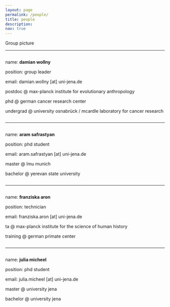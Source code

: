 ```yaml
---
layout: page
permalink: /people/
title: people
description:
nav: true
---
```


<div class="row">
    <div class="col-sm mt-3 mt-md-0">
        <img class="img-fluid rounded z-depth-1" src="{{ '/assets/img/group_pic.jpg' | relative_url }}" alt="" title=""/>
    </div>
</div>
<div class="caption">
    Group picture
</div>

-----------------------------------------------------------------------------------------------------------------------------------------------

<div class="row">
    <div class="col-sm mt-3 mt-md-0">
        <img class="img-fluid rounded z-depth-1" src="{{ '/assets/img/damian.png' | relative_url }}" alt="" title=""/>
    </div>
    <div class="caption">
        <p align="left">name: <b>damian wollny</b></p>
        <p align="left">position: group leader</p>
        <p align="left">email: damian.wollny [at] uni-jena.de</p>
        <p align="left">postdoc @ max-planck institute for evolutionary anthropology</p>
        <p align="left">phd @ german cancer research center</p>
        <p align="left">undergrad @ university osnabrück / mcardle laboratory for cancer research</p>
    </div>
    <div class="col-sm mt-3 mt-md-0">
        <img class="img-fluid rounded z-depth-0" src="{{ '/assets/img/white.jpg' | relative_url }}" alt="" title="nothing to see here"/>
    </div>
</div>

-----------------------------------------------------------------------------------------------------------------------------------------------

<div class="row">
    <div class="col-sm mt-3 mt-md-0">
        <img class="img-fluid rounded z-depth-1" src="{{ '/assets/img/aram2.png' | relative_url }}" alt="" title=""/>
    </div>
    <div class="caption">
        <p align="left">name: <b>aram safrastyan</b></p>
        <p align="left">position: phd student</p>
        <p align="left">email: aram.safrastyan [at] uni-jena.de</p>
        <p align="left">master @ lmu munich</p>
        <p align="left">bachelor @ yerevan state university</p>
    </div>
    <div class="col-sm mt-3 mt-md-0">
        <img class="img-fluid rounded z-depth-0" src="{{ '/assets/img/white.jpg' | relative_url }}" alt="" title="nothing to see here"/>
    </div>
</div>

-----------------------------------------------------------------------------------------------------------------------------------------------

<div class="row">
    <div class="col-sm mt-3 mt-md-0">
        <img class="img-fluid rounded z-depth-1" src="{{ '/assets/img/franzi.jpg' | relative_url }}" alt="" title=""/>
    </div>
    <div class="caption">
        <p align="left">name: <b>franziska aron</b></p>
        <p align="left">position: technician</p>
        <p align="left">email: franziska.aron [at] uni-jena.de</p>
        <p align="left">ta @ max-planck institute for the science of human history</p>
        <p align="left">training @ german primate center</p>
    </div>
    <div class="col-sm mt-3 mt-md-0">
        <img class="img-fluid rounded z-depth-0" src="{{ '/assets/img/white.jpg' | relative_url }}" alt="" title="nothing to see here"/>
    </div>
</div>

-----------------------------------------------------------------------------------------------------------------------------------------------

<div class="row">
    <div class="col-sm mt-3 mt-md-0">
        <img class="img-fluid rounded z-depth-1" src="{{ '/assets/img/julia.jpg' | relative_url }}" alt="" title=""/>
    </div>
    <div class="caption">
        <p align="left">name: <b>julia micheel</b></p>
        <p align="left">position: phd student</p>
        <p align="left">email: julia.micheel [at] uni-jena.de</p>
        <p align="left">master @ university jena</p>
        <p align="left">bachelor @ university jena</p>
    </div>
    <div class="col-sm mt-3 mt-md-0">
        <img class="img-fluid rounded z-depth-0" src="{{ '/assets/img/white.jpg' | relative_url }}" alt="" title="nothing to see here"/>
    </div>
</div>
